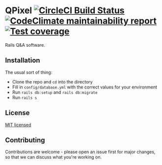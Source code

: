 # QPixel [![CircleCI Build Status](https://circleci.com/gh/ArtOfCode-/qpixel.svg?style=svg)](https://circleci.com/gh/ArtOfCode-/qpixel) [![CodeClimate maintainability report](https://codeclimate.com/github/ArtOfCode-/qpixel/badges/gpa.svg)](https://codeclimate.com/github/ArtOfCode-/qpixel) [![Test coverage](https://coveralls.io/repos/github/ArtOfCode-/qpixel/badge.svg?branch=master)](https://coveralls.io/github/ArtOfCode-/qpixel?branch=master)
Rails Q&A software.

## Installation
The usual sort of thing:

 * Clone the repo and `cd` into the directory
 * Fill in `config/database.yml` with the correct values for your environment
 * Run `rails db:setup` and `rails db:migrate`
 * Run `rails s`

## License
[MIT licensed](https://github.com/ArtOfCode-/qpixel/blob/master/LICENSE)

## Contributing
Contributions are welcome - please open an issue first for major changes, so that we can discuss what you're working on.